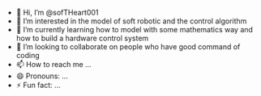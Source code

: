 - 👋 Hi, I’m @sofTHeart001
- 👀 I’m interested in the model of soft robotic and the control algorithm
- 🌱 I’m currently learning how to model with some mathematics way and how to build a hardware control system
- 💞️ I’m looking to collaborate on people who have good command of coding 
- 📫 How to reach me ...
- 😄 Pronouns: ...
- ⚡ Fun fact: ...

<!---
sofTHeart001/sofTHeart001 is a ✨ special ✨ repository because its `README.md` (this file) appears on your GitHub profile.
You can click the Preview link to take a look at your changes.
--->
